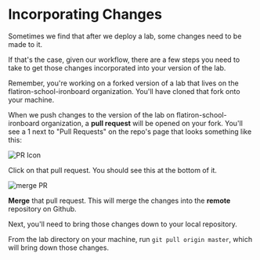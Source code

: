 # Incorporating Changes

Sometimes we find that after we deploy a lab, some changes need to be made to it.

If that's the case, given our workflow, there are a few steps you need to take to get those changes incorporated into your version of the lab.

Remember, you're working on a forked version of a lab that lives on the flatiron-school-ironboard organization. You'll have cloned that fork onto your machine.

When we push changes to the version of the lab on flatiron-school-ironboard organization, a **pull request** will be opened on your fork. You'll see a 1 next to "Pull Requests" on the repo's page that looks something like this:

![PR Icon](https://s3-us-west-2.amazonaws.com/readme-photos/pull-requests+icon.png)

Click on that pull request. You should see this at the bottom of it.

![merge PR](https://s3-us-west-2.amazonaws.com/readme-photos/merge-pull-request.png)

**Merge** that pull request. This will merge the changes into the **remote** repository on Github.

Next, you'll need to bring those changes down to your local repository.

From the lab directory on your machine, run `git pull origin master`, which will bring down those changes.
